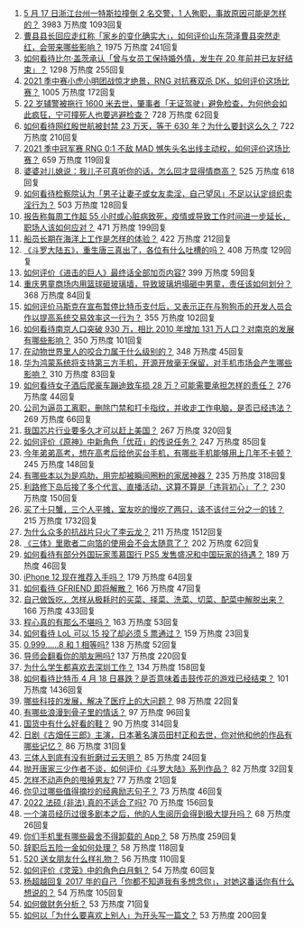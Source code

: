 1. [5 月 17 日浙江台州一特斯拉撞倒 2 名交警，1 人殉职，事故原因可能是怎样的？](https://www.zhihu.com/question/460003832) 3983 万热度 1093回复
1. [曹县县长回应走红称「家乡的变化确实大」，如何评价山东菏泽曹县突然走红，会带来哪些影响？](https://www.zhihu.com/question/460089541) 1975 万热度 241回复
1. [如何看待比尔·盖茨承认「曾与女员工保持婚外情，发生在 20 年前并已友好结束」？](https://www.zhihu.com/question/460064207) 1298 万热度 255回复
1. [2021 季中赛小虎小明团战惊才绝景，RNG 对抗赛双杀 DK，如何评价这场比赛？](https://www.zhihu.com/question/460167203) 1005 万热度 172回复
1. [22 岁辅警被拖行 1600 米去世，肇事者「无证驾驶」避免检查，为何他会如此疯狂，宁可撞死人也要逃避检查？](https://www.zhihu.com/question/460135941) 728 万热度 62回复
1. [如何看待网红殷世航被封禁 23 万天，等于 630 年？为什么要封这么久？](https://www.zhihu.com/question/459925437) 722 万热度 210回复
1. [2021 季中冠军赛 RNG 0:1 不敌 MAD 憾失头名出线主动权，如何评价这场比赛？](https://www.zhihu.com/question/460195556) 659 万热度 119回复
1. [婆婆对儿媳说：我儿子可真听你的话，怎么回才显得情商高？](https://www.zhihu.com/question/431787513) 525 万热度 618回复
1. [如何看待检察院认为「男子让妻子或女友卖淫，自己望风」不足以认定组织卖淫行为？](https://www.zhihu.com/question/459692463) 503 万热度 128回复
1. [报告称每周工作超 55 小时或心脏病致死，疫情或导致工作时间进一步延长，职场人该如何应对？](https://www.zhihu.com/question/460063511) 471 万热度 199回复
1. [船员长期在海洋上工作是怎样的体验？](https://www.zhihu.com/question/29298020) 422 万热度 212回复
1. [《斗罗大陆五》，重生唐三真出了，各位有什么吐槽的吗？](https://www.zhihu.com/question/459557005) 408 万热度 129回复
1. [如何评价《进击的巨人》最终话全部加页内容?](https://www.zhihu.com/question/460186596) 399 万热度 59回复
1. [重庆男童商场内用篮球砸玻璃墙，导致玻璃坍塌砸中男童，责任该如何划分？](https://www.zhihu.com/question/459951061) 368 万热度 84回复
1. [如何评价马斯克在宣布暂停比特币支付后，又表示正在与狗狗币的开发人员合作以提高系统交易效率这一行为？](https://www.zhihu.com/question/459406032) 355 万热度 102回复
1. [如何看待南京人口突破 930 万，相比 2010 年增加 131 万人口？对南京的发展有哪些影响？](https://www.zhihu.com/question/460073729) 350 万热度 101回复
1. [在动物世界里人的咬合力属于什么级别的？](https://www.zhihu.com/question/459408371) 348 万热度 45回复
1. [华为鸿蒙系统将支持第三方手机，开源开放毫无保留，对手机市场会产生哪些影响？](https://www.zhihu.com/question/460090403) 310 万热度 83回复
1. [如何看待女子酒后爬豪车蹦迪致车损 28 万？可能需要承担怎样的责任？](https://www.zhihu.com/question/459759486) 276 万热度 44回复
1. [公司为逼员工离职，删除门禁和打卡指纹，并收走工作电脑，是否已经违法？](https://www.zhihu.com/question/458446577) 269 万热度 66回复
1. [我国芯片行业要多久才可以赶上美国？](https://www.zhihu.com/question/403452621) 267 万热度 320回复
1. [如何评价《原神》中新角色「优菈」的传说任务？](https://www.zhihu.com/question/460157064) 247 万热度 85回复
1. [今年弟弟高考，想在高考后给他买台手机，有哪些手机能够用上几年不卡顿？](https://www.zhihu.com/question/459230225) 245 万热度 148回复
1. [有哪些本以为是鸡肋，用完却被瞬间圈粉的家居神器？](https://www.zhihu.com/question/359026960) 235 万热度 318回复
1. [利路修下岛后接了多个代言、直播活动，这算不算是「违背初心」了？](https://www.zhihu.com/question/460088683) 230 万热度 150回复
1. [买了十只蟹，三个人平摊，室友吃的慢吃了两只，该不该付三分之一的钱？](https://www.zhihu.com/question/455193507) 215 万热度 1732回复
1. [为什么众多的抗战片只火了李云龙？](https://www.zhihu.com/question/268674369) 211 万热度 1512回复
1. [《三体》里歌者二向箔的使用会不会太随意了？](https://www.zhihu.com/question/459124778) 202 万热度 62回复
1. [如何看待有部分外国玩家羡慕国行 PS5 发售盛况和中国玩家的待遇？](https://www.zhihu.com/question/459685754) 189 万热度 46回复
1. [ iPhone 12 现在推荐入手吗？](https://www.zhihu.com/question/444574639) 179 万热度 64回复
1. [如何看待 GFRIEND 即将解散？](https://www.zhihu.com/question/460090159) 166 万热度 47回复
1. [自己做饭吃，怎样从极耗时的买菜、择菜、洗菜、切菜、配菜中解脱出来？](https://www.zhihu.com/question/22903687) 166 万热度 433回复
1. [程心真的有那么不堪吗？](https://www.zhihu.com/question/418036982) 163 万热度 53回复
1. [如何看待 LoL 可以 15 投了却必须 5 票通过？](https://www.zhihu.com/question/460061128) 159 万热度 23回复
1. [0.999......8 和 1 相等吗?](https://www.zhihu.com/question/459883219) 138 万热度 52回复
1. [导师会翻看你的朋友圈吗?](https://www.zhihu.com/question/377742704) 137 万热度 220回复
1. [为什么学生都喜欢去深圳工作？](https://www.zhihu.com/question/442868905) 134 万热度 158回复
1. [如何看待比特币 4 月 18 日暴跌？是否意味着击鼓传花的游戏已经结束？](https://www.zhihu.com/question/455237775) 101 万热度 1436回复
1. [哪些科技的发展，解决了医疗上的大问题？](https://www.zhihu.com/question/459947188) 98 万热度 22回复
1. [有哪些浪漫到骨子里的情话？](https://www.zhihu.com/question/422342566) 97 万热度 96回复
1. [国货中有什么好看的鞋？](https://www.zhihu.com/question/278654959) 90 万热度 314回复
1. [日剧《古畑任三郎》主演，日本著名演员田村正和去世，你对他和他的作品有哪些记忆？](https://www.zhihu.com/question/460168527) 86 万热度 31回复
1. [三体人到底有没有折磨过云天明？](https://www.zhihu.com/question/459076670) 85 万热度 24回复
1. [抛开唐家三少作者不谈，如何评价《斗罗大陆》系列作品？](https://www.zhihu.com/question/458675311) 82 万热度 32回复
1. [怎样不动声色的甩掉男友?](https://www.zhihu.com/question/325314779) 77 万热度 21回复
1. [你见过哪些值得摘抄的经典励志句子？](https://www.zhihu.com/question/447620837) 73 万热度 46回复
1. [2022 法硕 (非法) 真的不适合了吗?](https://www.zhihu.com/question/438205558) 70 万热度 156回复
1. [一个演员经历过很多剧本之后，他的人生阅历会得到极大提升吗？](https://www.zhihu.com/question/455251862) 68 万热度 26回复
1. [你们手机里有哪些最舍不得卸载的 App？](https://www.zhihu.com/question/427095722) 58 万热度 259回复
1. [辞职后五险一金如何处理？](https://www.zhihu.com/question/54840341) 58 万热度 118回复
1. [520 送女朋友什么样礼物？](https://www.zhihu.com/question/458252305) 56 万热度 110回复
1. [如何评价《灵笼》中的角色白月魁？](https://www.zhihu.com/question/458161195) 54 万热度 60回复
1. [杨超越回复 2017 年的自己「你都不知道我有多想念你」，对她这番话你有什么想说的？](https://www.zhihu.com/question/459691259) 54 万热度 105回复
1. [如何做财务分析？](https://www.zhihu.com/question/20125503) 53 万热度 71回复
1. [如何以「为什么要喜欢上别人」为开头写一篇文？](https://www.zhihu.com/question/443120413) 53 万热度 200回复